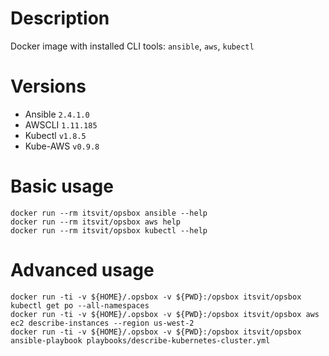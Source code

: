# Description

Docker image with installed CLI tools: `ansible`, `aws`, `kubectl`

# Versions

* Ansible `2.4.1.0`
* AWSCLI  `1.11.185`
* Kubectl `v1.8.5`
* Kube-AWS `v0.9.8`

# Basic usage

```
docker run --rm itsvit/opsbox ansible --help
docker run --rm itsvit/opsbox aws help
docker run --rm itsvit/opsbox kubectl --help
```

# Advanced usage

```
docker run -ti -v ${HOME}/.opsbox -v ${PWD}:/opsbox itsvit/opsbox kubectl get po --all-namespaces
docker run -ti -v ${HOME}/.opsbox -v ${PWD}:/opsbox itsvit/opsbox aws ec2 describe-instances --region us-west-2
docker run -ti -v ${HOME}/.opsbox -v ${PWD}:/opsbox itsvit/opsbox ansible-playbook playbooks/describe-kubernetes-cluster.yml
```
